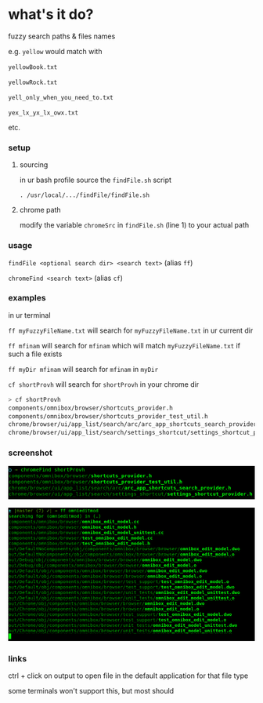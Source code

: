 # what's it do?

fuzzy search paths & files names

e.g. `yellow` would match with

`yellowBook.txt`

`yellowRock.txt`

`yell_only_when_you_need_to.txt`

`yex_lx_yx_lx_owx.txt`

etc.

### setup

1. sourcing

    in ur bash profile source the `findFile.sh` script
    ```
    . /usr/local/.../findFile/findFile.sh
    ```
1. chrome path

    modify the variable `chromeSrc` in `findFile.sh` (line 1) to your actual path

### usage

`findFile <optional search dir> <search text>` (alias `ff`)

`chromeFind <search text>` (alias `cf`)

### examples

in ur terminal

`ff myFuzzyFileName.txt` will search for `myFuzzyFileName.txt` in ur current dir

`ff mfinam` will search for `mfinam` which will match `myFuzzyFileName.txt` if such a file exists

`ff myDir mfinam` will search for `mfinam` in `myDir`

`cf shortProvh` will search for `shortProvh` in your chrome dir

```sh
> cf shortProvh
components/omnibox/browser/shortcuts_provider.h
components/omnibox/browser/shortcuts_provider_test_util.h
chrome/browser/ui/app_list/search/arc/arc_app_shortcuts_search_provider.h
chrome/browser/ui/app_list/search/settings_shortcut/settings_shortcut_provider.h
```

### screenshot

![screenshot](./screenshots/screenshot.png)

![screenshot2](./screenshots/screenshot2.png)

### links

ctrl + click on output to open file in the default application for that file type

some terminals won't support this, but most should
